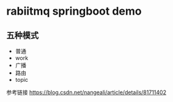 # rabiitmq springboot demo
## 五种模式
* 普通
* work
* 广播
* 路由
* topic

参考链接 https://blog.csdn.net/nangeali/article/details/81711402
